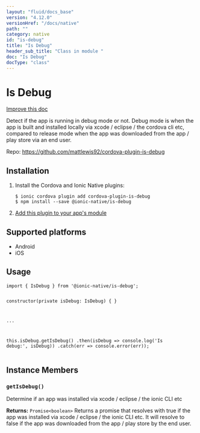 ```yaml
---
layout: "fluid/docs_base"
version: "4.12.0"
versionHref: "/docs/native"
path: ""
category: native
id: "is-debug"
title: "Is Debug"
header_sub_title: "Class in module "
doc: "Is Debug"
docType: "class"
---
```


<h1 class="api-title">Is Debug</h1>

<a class="improve-v2-docs" href="http://github.com/ionic-team/ionic-native/edit/master/src/@ionic-native/plugins/is-debug/index.ts#L1">
  Improve this doc
</a>







<p>Detect if the app is running in debug mode or not.
Debug mode is when the app is built and installed locally via xcode / eclipse / the cordova cli etc, compared to release mode when the app was downloaded from the app / play store via an end user.</p>


<p>Repo:
  <a href="https://github.com/mattlewis92/cordova-plugin-is-debug">
    https://github.com/mattlewis92/cordova-plugin-is-debug
  </a>
</p>


<h2><a class="anchor" name="installation" href="#installation"></a>Installation</h2>
<ol class="installation">
  <li>Install the Cordova and Ionic Native plugins:<br>
    <pre><code class="nohighlight">$ ionic cordova plugin add cordova-plugin-is-debug
$ npm install --save @ionic-native/is-debug
</code></pre>
  </li>
  <li><a href="https://ionicframework.com/docs/native/#Add_Plugins_to_Your_App_Module">Add this plugin to your app's module</a></li>
</ol>



<h2><a class="anchor" name="platforms" href="#platforms"></a>Supported platforms</h2>
<ul>
  <li>Android</li><li>iOS</li>
</ul>






<h2><a class="anchor" name="usage" href="#usage"></a>Usage</h2>
<pre><code class="lang-typescript">import { IsDebug } from &#39;@ionic-native/is-debug&#39;;

constructor(private isDebug: IsDebug) { }

...

this.isDebug.getIsDebug()
  .then(isDebug =&gt; console.log(&#39;Is debug:&#39;, isDebug))
  .catch(err =&gt; console.error(err));
</code></pre>








<h2><a class="anchor" name="instance-members" href="#instance-members"></a>Instance Members</h2>
<h3><a class="anchor" name="getIsDebug" href="#getIsDebug"></a><code>getIsDebug()</code></h3>


Determine if an app was installed via xcode / eclipse / the ionic CLI etc


<div class="return-value" markdown="1">
  <i class="icon ion-arrow-return-left"></i>
  <b>Returns:</b> <code>Promise&lt;boolean&gt;</code> Returns a promise that resolves with true if the app was installed via xcode / eclipse / the ionic CLI etc. It will resolve to false if the app was downloaded from the app / play store by the end user.
</div>





